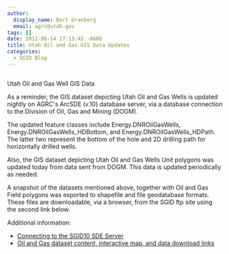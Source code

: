 ```yaml
---
author:
  display_name: Bert Granberg
  email: agrc@utah.gov
tags: []
date: 2012-06-14 17:13:42 -0600
title: Utah Oil and Gas GIS Data Updates
categories:
  - SGID Blog
---
```

<div class="caption"><img title="utah oil and gas wells" src="{{ "/images/utah-oil-and-gas-wells.png" | prepend: site.baseurl }}" alt="" /><p class="caption-text">Utah Oil and Gas Well GIS Data</p></div>
<p>As a reminder, the GIS dataset depicting Utah Oil and Gas Wells is updated nightly on AGRC's ArcSDE (v.10) database server, via a database connection to the Division of Oil, Gas and Mining (DOGM).</p>
<p>The updated feature classes include Energy.DNROilGasWells, Energy.DNROilGasWells_HDBottom, and Energy.DNROilGasWells_HDPath. The latter two represent the bottom of the hole and 2D drilling path for horizontally drilled wells.</p>
<p>Also, the GIS dataset depicting Utah Oil and Gas Wells Unit polygons was updated today from data sent from DOGM. This data is updated periodically as needed.</p>
<p>A snapshot of the datasets mentioned above, together with Oil and Gas Field polygons was exported to shapefile and file geodatabase formats. These files are downloadable, via a browser, from the SGID ftp site using the second link below.</p>
<p>Additional information:</p>
<ul>
<li><a title="How to Connect to the SGID via ArcSDE" href="{{ "/sgid-database/" | prepend: site.baseurl }}">Connecting to the SGID10 SDE Server</a></li>
<li><a title="Oil and Gas" href="{{ "/data/energy/oil-gas/" | prepend: site.baseurl }}">Oil and Gas dataset content, interactive map, and data download links</a></li>
</ul>
